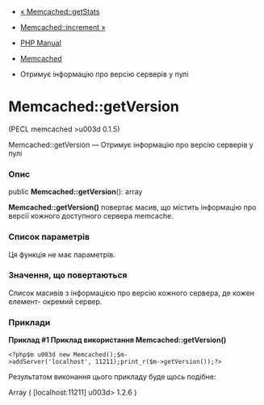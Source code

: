 - [« Memcached::getStats](memcached.getstats.md)
- [Memcached::increment »](memcached.increment.md)

- [PHP Manual](index.md)
- [Memcached](class.memcached.md)
- Отримує інформацію про версію серверів у пулі

# Memcached::getVersion

(PECL memcached \>u003d 0.1.5)

Memcached::getVersion — Отримує інформацію про версію серверів у пулі

### Опис

public **Memcached::getVersion**(): array

**Memcached::getVersion()** повертає масив, що містить інформацію про
версії кожного доступного сервера memcache.

### Список параметрів

Ця функція не має параметрів.

### Значення, що повертаються

Список масивів з інформацією про версію кожного сервера, де кожен
елемент- окремий сервер.

### Приклади

**Приклад #1 Приклад використання **Memcached::getVersion()****

` <?php$m u003d new Memcached();$m->addServer('localhost', 11211);print_r($m->getVersion());?> `

Результатом виконання цього прикладу буде щось подібне:

Array
(
[localhost:11211] u003d> 1.2.6
)
